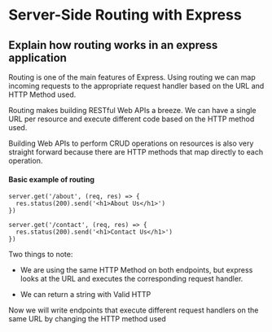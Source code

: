 # Server-Side Routing with Express

## Explain how routing works in an express application

Routing is one of the main features of Express. Using routing we can map incoming requests to the appropriate request handler based on the URL and HTTP Method used.

Routing makes building RESTful Web APIs a breeze. We can have a single URL per resource and execute different code based on the HTTP method used.

Building Web APIs to perform CRUD operations on resources is also very straight forward because there are HTTP methods that map directly to each operation.

#### Basic example of routing

    server.get('/about', (req, res) => {
      res.status(200).send('<h1>About Us</h1>')
    })

    server.get('/contact', (req, res) => {
      res.status(200).send('<h1>Contact Us</h1>')
    })

Two things to note:

- We are using the same HTTP Method on both endpoints, but express looks at the URL and executes the corresponding request handler.

- We can return a string with Valid HTTP

Now we will write endpoints that execute different request handlers on the same URL by changing the HTTP method used
